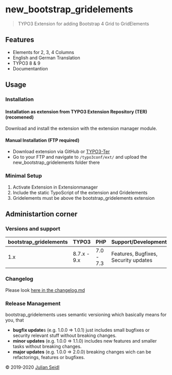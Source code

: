 # new_bootstrap_gridelements
> TYPO3 Extension for adding Bootstrap 4 Grid to GridElements

## Features
- Elements for 2, 3, 4 Columns
- English and German Translation
- TYPO3 8 & 9
- Documentantion

## Usage
### Installation

#### Installation as extension from TYPO3 Extension Repository (TER) (recomened)
Download and install the extension with the extension manager module.

#### Manual Installation (FTP required)

- Download extension via GitHub or [TYPO3-Ter](https://extensions.typo3.org/extension/new_bootstrap_gridelements/)
- Go to your FTP and navigate to `/typo3conf/ext/` and upload the new_bootstrap_gridelements folder there

### Minimal Setup

1. Activate Extension in Extensionmanager
2. Include the static TypoScript of the extension and Gridelements
3. Gridelements must be above the bootstrap_gridelements extension

## Administartion corner

### Versions and support

| bootstrap_gridelements | TYPO3        | PHP       | Support/Development                  |
| ---------------------- | ------------ | --------- | ------------------------------------ |
| 1.x                    | 8.7.x - 9.x  | 7.0 - 7.3 | Features, Bugfixes, Security updates |

### Changelog

Please look [here in the changelog.md](https://github.com/Thejuse/new_bootstrap_gridelements/blob/master/CHANGELOG.md)

### Release Management
bootstrap_gridelements uses semantic versioning which basically means for you, that

- **bugfix update**s (e.g. 1.0.0 => 1.0.1) just includes small bugfixes or security relevant stuff without breaking changes.
- **minor updates** (e.g. 1.0.0 => 1.1.0) includes new features and smaller tasks without breaking changes.
- **major updates** (e.g. 1.0.0 => 2.0.0) breaking changes wich can be refactorings, features or bugfixes.

&copy; 2019-2020 [Julian Seidl](https://www.jseidl.at/)
